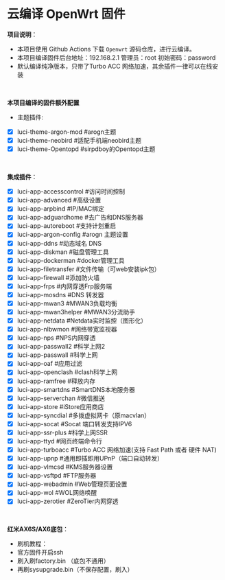 # 云编译 OpenWrt 固件

**项目说明**：
- 本项目使用 Github Actions 下载 `Openwrt` 源码仓库，进行云编译。
- 本项目编译固件后台地址：192.168.2.1 管理员：root  初始密码：password
- 默认编译纯净版本，只带了Turbo ACC 网络加速，其余插件一律可以在线安装
  
<br>

**本项目编译的固件额外配置**
- 主题插件:
- [x] luci-theme-argon-mod   #arogn主题
- [x] luci-theme-neobird   #适配手机端neobird主题
- [x] luci-theme-Opentopd   #sirpdboy的Opentopd主题

<br>

**集成插件**：
  - [x] luci-app-accesscontrol  #访问时间控制
  - [x] luci-app-advanced  #高级设置
  - [x] luci-app-arpbind  #IP/MAC绑定
  - [x] luci-app-adguardhome  #去广告和DNS服务器
  - [x] luci-app-autoreboot  #支持计划重启
  - [x] luci-app-argon-config  #arogn 主题设置
  - [x] luci-app-ddns   #动态域名 DNS
  - [x] luci-app-diskman   #磁盘管理工具
  - [x] luci-app-dockerman #docker管理工具
  - [x] luci-app-filetransfer  #文件传输（可web安装ipk包）
  - [x] luci-app-firewall   #添加防火墙
  - [x] luci-app-frps   #内网穿透Frp服务端
  - [x] luci-app-mosdns  #DNS 转发器
  - [x] luci-app-mwan3   #MWAN3负载均衡
  - [x] luci-app-mwan3helper   #MWAN3分流助手
  - [x] luci-app-netdata  #Netdata实时监控（图形化）
  - [x] luci-app-nlbwmon   #网络带宽监视器
  - [x] luci-app-nps   #NPS内网穿透
  - [x] luci-app-passwall2  #科学上网2
  - [x] luci-app-passwall  #科学上网
  - [x] luci-app-oaf  #应用过滤
  - [x] luci-app-openclash  #clash科学上网
  - [x] luci-app-ramfree  #释放内存
  - [x] luci-app-smartdns  #SmartDNS本地服务器
  - [x] luci-app-serverchan  #微信推送
  - [x] luci-app-store  #iStore应用商店
  - [x] luci-app-syncdial  #多拨虚拟网卡（原macvlan）
  - [x] luci-app-socat  #Socat 端口转发支持IPV6
  - [x] luci-app-ssr-plus  #科学上网SSR
  - [x] luci-app-ttyd   #网页终端命令行
  - [x] luci-app-turboacc   #Turbo ACC 网络加速(支持 Fast Path 或者 硬件 NAT) 
  - [x] luci-app-upnp   #通用即插即用UPnP（端口自动转发）
  - [x] luci-app-vlmcsd   #KMS服务器设置
  - [x] luci-app-vsftpd   #FTP服务器
  - [x] luci-app-webadmin  #Web管理页面设置
  - [x] luci-app-wol   #WOL网络唤醒
  - [x] luci-app-zerotier  #ZeroTier内网穿透
        
<br>

**红米AX6S/AX6底包**：
- 刷机教程：
- 官方固件开启ssh
- 刷入刷factory.bin （底包不通用）
- 再刷sysupgrade.bin（不保存配置，刷入）
